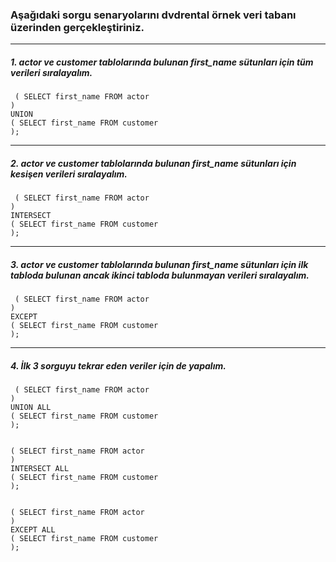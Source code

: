 ### Aşağıdaki sorgu senaryolarını dvdrental örnek veri tabanı üzerinden gerçekleştiriniz.

---
##### 1. actor ve customer tablolarında bulunan first_name sütunları için tüm verileri sıralayalım.

```
 ( SELECT first_name FROM actor
)
UNION
( SELECT first_name FROM customer
);
```
---
##### 2. actor ve customer tablolarında bulunan first_name sütunları için kesişen verileri sıralayalım.
```
 ( SELECT first_name FROM actor
)
INTERSECT
( SELECT first_name FROM customer
);
```
---

##### 3. actor ve customer tablolarında bulunan first_name sütunları için ilk tabloda bulunan ancak ikinci tabloda bulunmayan verileri sıralayalım.
```
 ( SELECT first_name FROM actor
)
EXCEPT
( SELECT first_name FROM customer
);
```
---
##### 4. İlk 3 sorguyu tekrar eden veriler için de yapalım.
```
 ( SELECT first_name FROM actor
)
UNION ALL
( SELECT first_name FROM customer
);


( SELECT first_name FROM actor
)
INTERSECT ALL
( SELECT first_name FROM customer
);


( SELECT first_name FROM actor
)
EXCEPT ALL
( SELECT first_name FROM customer
);
```
